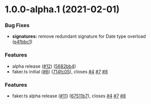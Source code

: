 # 1.0.0-alpha.1 (2021-02-01)


### Bug Fixes

* **signatures:** remove redundant signature for Date type overload ([e4fbbc1](https://github.com/omermorad/faker.ts/commit/e4fbbc18eb710bc181ef7a2d98490132cf4771df))


### Features

* alpha release ([#12](https://github.com/omermorad/faker.ts/issues/12)) ([5682bb4](https://github.com/omermorad/faker.ts/commit/5682bb4c21df4d546166c613f8ed7fff937dc3dc))
* faker.ts initial ([#6](https://github.com/omermorad/faker.ts/issues/6)) ([714fc05](https://github.com/omermorad/faker.ts/commit/714fc05d1fdd93e1a709ebe183776dd28d0681bf)), closes [#4](https://github.com/omermorad/faker.ts/issues/4) [#7](https://github.com/omermorad/faker.ts/issues/7) [#8](https://github.com/omermorad/faker.ts/issues/8)

### Features

* faker.ts alpha release ([#11](https://github.com/omermorad/faker.ts/issues/11)) ([67511b7](https://github.com/omermorad/faker.ts/commit/67511b7bc7792e06ac54c752b0ac96ee5337fd35)), closes [#4](https://github.com/omermorad/faker.ts/issues/4) [#7](https://github.com/omermorad/faker.ts/issues/7) [#8](https://github.com/omermorad/faker.ts/issues/8)
